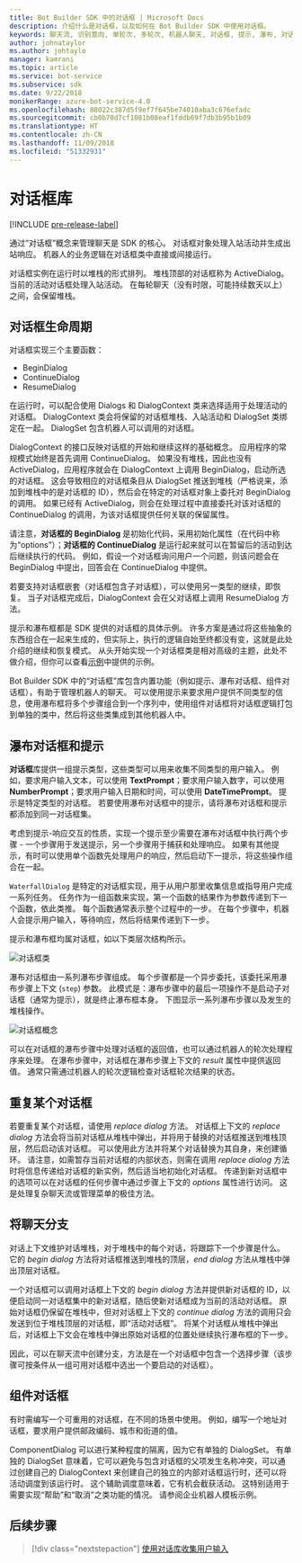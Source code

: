 ```yaml
---
title: Bot Builder SDK 中的对话框 | Microsoft Docs
description: 介绍什么是对话框，以及如何在 Bot Builder SDK 中使用对话框。
keywords: 聊天流, 识别意向, 单轮次, 多轮次, 机器人聊天, 对话框, 提示, 瀑布, 对话框集
author: johnataylor
ms.author: johtaylo
manager: kamrani
ms.topic: article
ms.service: bot-service
ms.subservice: sdk
ms.date: 9/22/2018
monikerRange: azure-bot-service-4.0
ms.openlocfilehash: 88022c387d5f9ef7f645be74010aba3c676efadc
ms.sourcegitcommit: cb0b70d7cf1081b08eaf1fddb69f7db3b95b1b09
ms.translationtype: HT
ms.contentlocale: zh-CN
ms.lasthandoff: 11/09/2018
ms.locfileid: "51332931"
---
```

# <a name="dialogs-library"></a>对话框库

[!INCLUDE [pre-release-label](../includes/pre-release-label.md)]

通过“对话框”概念来管理聊天是 SDK 的核心。 对话框对象处理入站活动并生成出站响应。 机器人的业务逻辑在对话框类中直接或间接运行。

对话框实例在运行时以堆栈的形式排列。 堆栈顶部的对话框称为 ActiveDialog。 当前的活动对话框处理入站活动。 在每轮聊天（没有时限，可能持续数天以上）之间，会保留堆栈。 

## <a name="dialog-lifecycle"></a>对话框生命周期

对话框实现三个主要函数：
- BeginDialog
- ContinueDialog
- ResumeDialog

在运行时，可以配合使用 Dialogs 和 DialogContext 类来选择适用于处理活动的对话框。 DialogContext 类会将保留的对话框堆栈、入站活动和 DialogSet 类绑定在一起。 DialogSet 包含机器人可以调用的对话框。

DialogContext 的接口反映对话框的开始和继续这样的基础概念。 应用程序的常规模式始终是首先调用 ContinueDialog。 如果没有堆栈，因此也没有 ActiveDialog，应用程序就会在 DialogContext 上调用 BeginDialog，启动所选的对话框。 这会导致相应的对话框条目从 DialogSet 推送到堆栈（严格说来，添加到堆栈中的是对话框的 ID），然后会在特定的对话框对象上委托对 BeginDialog 的调用。 如果已经有 ActiveDialog，则会在处理过程中直接委托对该对话框的 ContinueDialog 的调用，为该对话框提供任何关联的保留属性。

请注意，**对话框的 BeginDialog** 是初始化代码，采用初始化属性（在代码中称为“options”）；**对话框的 ContinueDialog** 是运行起来就可以在暂留后的活动到达后继续执行的代码。 例如，假设一个对话框询问用户一个问题，则该问题会在 BeginDialog 中提出，回答会在 ContinueDialog 中提供。

若要支持对话框嵌套（对话框包含子对话框），可以使用另一类型的继续，即恢复。 当子对话框完成后，DialogContext 会在父对话框上调用 ResumeDialog 方法。

提示和瀑布框都是 SDK 提供的对话框的具体示例。 许多方案是通过将这些抽象的东西组合在一起来生成的，但实际上，执行的逻辑自始至终都没有变，这就是此处介绍的继续和恢复模式。 从头开始实现一个对话框类是相对高级的主题，此处不做介绍，但你可以查看[示例](https://github.com/Microsoft/BotBuilder-samples)中提供的示例。

Bot Builder SDK 中的“对话框”库包含内置功能（例如提示、瀑布对话框、组件对话框），有助于管理机器人的聊天。 可以使用提示来要求用户提供不同类型的信息，使用瀑布框将多个步骤组合到一个序列中，使用组件对话框将对话框逻辑打包到单独的类中，然后将这些类集成到其他机器人中。
## <a name="waterfall-dialogs-and-prompts"></a>瀑布对话框和提示

**对话框**库提供一组提示类型，这些类型可以用来收集不同类型的用户输入。 例如，要求用户输入文本，可以使用 **TextPrompt**；要求用户输入数字，可以使用 **NumberPrompt**；要求用户输入日期和时间，可以使用 **DateTimePrompt**。 提示是特定类型的对话框。 若要使用瀑布对话框中的提示，请将瀑布对话框和提示都添加到同一对话框集。 

考虑到提示-响应交互的性质，实现一个提示至少需要在瀑布对话框中执行两个步骤 - 一个步骤用于发送提示，另一个步骤用于捕获和处理响应。  如果有其他提示，有时可以使用单个函数先处理用户的响应，然后启动下一提示，将这些操作组合在一起。

`WaterfallDialog` 是特定的对话框实现，用于从用户那里收集信息或指导用户完成一系列任务。 任务作为一组函数来实现，第一个函数的结果作为参数传递到下一个函数，依此类推。 每个函数通常表示整个过程中的一步。 在每个步骤中，机器人会提示用户输入，等待响应，然后将结果传递到下一步。 

提示和瀑布框均属对话框，如以下类层次结构所示。 

![对话框类](media/bot-builder-dialog-classes.png)

瀑布对话框由一系列瀑布步骤组成。 每个步骤都是一个异步委托，该委托采用瀑布步骤上下文 (`step`) 参数。 此模式是：瀑布步骤中的最后一项操作不是启动子对话框（通常为提示），就是终止瀑布框本身。 下图显示一系列瀑布步骤以及发生的堆栈操作。

![对话框概念](media/bot-builder-dialog-concept.png)

可以在对话框的瀑布步骤中处理对话框的返回值，也可以通过机器人的轮次处理程序来处理。
在瀑布步骤中，对话框在瀑布步骤上下文的 _result_ 属性中提供返回值。
通常只需通过机器人的轮次逻辑检查对话框轮次结果的状态。

## <a name="repeating-a-dialog"></a>重复某个对话框

若要重复某个对话框，请使用 *replace dialog* 方法。 对话框上下文的 *replace dialog* 方法会将当前对话框从堆栈中弹出，并将用于替换的对话框推送到堆栈顶层，然后启动该对话框。 可以使用此方法并将某个对话替换为其自身，来创建循环。 请注意，如需暂存当前对话框的内部状态，则需在调用 _replace dialog_ 方法时将信息传递给对话框的新实例，然后适当地初始化对话框。 传递到新对话框中的选项可以在对话框的任何步骤中通过步骤上下文的 _options_ 属性进行访问。 这是处理复杂聊天流或管理菜单的极佳方法。

## <a name="branch-a-conversation"></a>将聊天分支

对话上下文维护对话堆栈，对于堆栈中的每个对话，将跟踪下一个步骤是什么。 它的 _begin dialog_ 方法将对话框推送到堆栈的顶层，_end dialog_ 方法从堆栈中弹出顶层对话框。

一个对话框可以调用对话框上下文的 _begin dialog_ 方法并提供新对话框的 ID，以便启动同一对话框集中的新对话框，随后使新对话框成为当前的活动对话框。 原始对话框仍保留在堆栈中，但对对话框上下文的 _continue dialog_ 方法的调用只会发送到位于堆栈顶层的对话框，即“活动对话框”。 将某个对话框从堆栈中弹出后，对话框上下文会在堆栈中弹出原始对话框的位置处继续执行瀑布框的下一步。

因此，可以在聊天流中创建分支，方法是在一个对话框中包含一个选择步骤（该步骤可按条件从一组可用对话框中选出一个要启动的对话框）。

## <a name="component-dialog"></a>组件对话框
有时需编写一个可重用的对话框，在不同的场景中使用。 例如，编写一个地址对话框，要求用户提供邮政编码、城市和街道的值。 

ComponentDialog 可以进行某种程度的隔离，因为它有单独的 DialogSet。 有单独的 DialogSet 意味着，它可以避免与包含对话框的父项发生名称冲突，可以通过创建自己的 DialogContext 来创建自己的独立的内部对话框运行时，还可以将活动调度到该运行时。 这个辅助调度意味着，它有机会截获活动。 这特别适用于需要实现“帮助”和“取消”之类功能的情况。  请参阅企业机器人模板示例。 

## <a name="next-steps"></a>后续步骤

> [!div class="nextstepaction"]
> [使用对话库收集用户输入](bot-builder-prompts.md)
